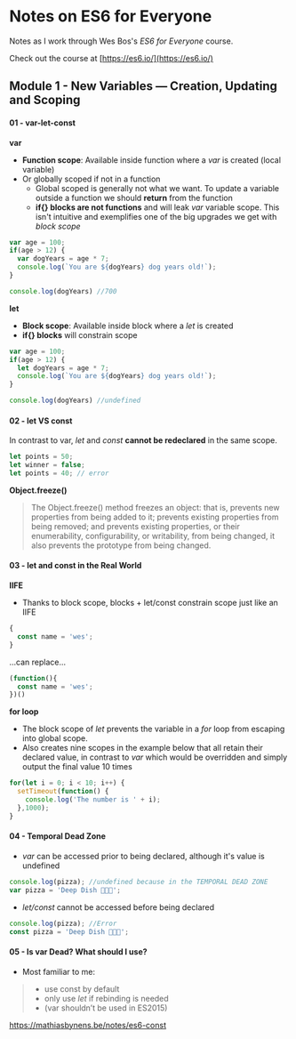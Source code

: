 # Notes on ES6 for Everyone

Notes as I work through Wes Bos's _ES6 for Everyone_ course.

Check out the course at [https://es6.io/](https://es6.io/)

## Module 1 - New Variables — Creation, Updating and Scoping

#### 01 - var-let-const

__var__
+ __Function scope__: Available inside function where a _var_ is created (local variable)
+ Or globally scoped if not in a function
  + Global scoped is generally not what we want. To update a variable outside a function we should __return__ from the function
  + __if{} blocks are not functions__ and will leak _var_ variable scope. This isn't intuitive and exemplifies one of the big upgrades we get with _block scope_

```js
var age = 100;
if(age > 12) {
  var dogYears = age * 7;
  console.log(`You are ${dogYears} dog years old!`);
}

console.log(dogYears) //700
```

__let__
+ __Block scope__: Available inside block where a _let_ is created
+ __if{} blocks__ will constrain scope

```js
var age = 100;
if(age > 12) {
  let dogYears = age * 7;
  console.log(`You are ${dogYears} dog years old!`);
}

console.log(dogYears) //undefined
```

#### 02 - let VS const

In contrast to var, _let_ and _const_ __cannot be redeclared__ in the same scope.

```js
let points = 50;
let winner = false;
let points = 40; // error
```

__Object.freeze()__
>The Object.freeze() method freezes an object: that is, prevents new properties from being added to it; prevents existing properties from being removed; and prevents existing properties, or their enumerability, configurability, or writability, from being changed, it also prevents the prototype from being changed.

#### 03 - let and const in the Real World

__IIFE__
+ Thanks to block scope, blocks + let/const constrain scope just like an IIFE

```js
{
  const name = 'wes';
}
```
...can replace...
```js
(function(){
  const name = 'wes';
})()
```

__for loop__
+ The block scope of _let_ prevents the variable in a _for_ loop from escaping into global scope.
+ Also creates nine scopes in the example below that all retain their declared value, in contrast to _var_ which would be overridden and simply output the final value 10 times
```js
for(let i = 0; i < 10; i++) {
  setTimeout(function() {
    console.log('The number is ' + i);
  },1000);
}
```

#### 04 - Temporal Dead Zone
+ _var_ can be accessed prior to being declared, although it's value is undefined
```js
console.log(pizza); //undefined because in the TEMPORAL DEAD ZONE
var pizza = 'Deep Dish 🍕🍕🍕';
```

+ _let/const_ cannot be accessed before being declared
```js
console.log(pizza); //Error
const pizza = 'Deep Dish 🍕🍕🍕';
```

#### 05 - Is var Dead? What should I use?
+ Most familiar to me:

>+ use const by default
>+ only use _let_ if rebinding is needed
>+ (var shouldn’t be used in ES2015)

https://mathiasbynens.be/notes/es6-const
